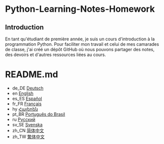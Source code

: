 # Python-Learning-Notes-Homework
## Introduction 
En tant qu'étudiant de première année, je suis un cours d'introduction à la programmation Python. Pour faciliter mon travail et celui de mes camarades de classe, j'ai créé un dépôt GitHub où nous pouvons partager des notes, des devoirs et d'autres ressources liées au cours.
# README.md
- de_DE [Deutsch](README.de_DE.md)
- en [English](README.md)
- es_ES [Español](README.es_ES.md)
- fr_FR [Français](README.fr_FR.md)
- hy [Հայերեն](README.hy.md)
- pt_BR [Português do Brasil](README.pt_BR.md)
- ru [Русский](README.ru.md)
- sv_SE [Svenska](README.sv_SE.md)
- zh_CN [简体中文](README.zh_CN.md)
- zh_TW [繁体中文](README.zh_TW.md)
